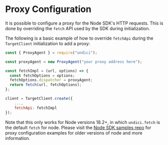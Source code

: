 # Proxy Configuration

It is possible to configure a proxy for the Node SDK's HTTP requests. This is done by overriding the `fetch` API used by the SDK during initialization.

The following is a basic example of how to override `fetchApi` during the `TargetClient` initialization to add a proxy:

```javascript
const { ProxyAgent } = require("undici");

const proxyAgent = new ProxyAgent("your proxy address here");

const fetchImpl = (url, options) => {
  const fetchOptions = options;
  fetchOptions.dispatcher = proxyAgent;
  return fetch(url, fetchOptions);
};

client = TargetClient.create({
    ...,
    fetchApi: fetchImpl
});
```

Note that this only works for Node versions 18.2+, in which `undici.fetch` is the default `fetch` for node.
Please visit the [Node SDK samples repo](https://github.com/ericfichtel/target-nodejs-sdk-samples/tree/TNT-46700/proxy-configuration)
for proxy configuration examples for older versions of node and more information.
